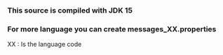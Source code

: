 ### This source is compiled with JDK 15
### For more language you can create messages_XX.properties
XX : Is the language code 
